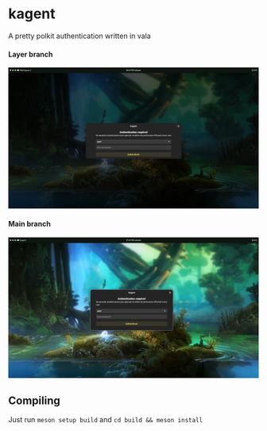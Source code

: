 # kagent

A pretty polkit authentication written in vala

#### Layer branch
![alt preview](https://raw.githubusercontent.com/XtremeTHN/KAgent/main/assets/preview.png)

#### Main branch
![alt preview_window](https://raw.githubusercontent.com/XtremeTHN/KAgent/main/assets/preview_window.png)
## Compiling

Just run
`meson setup build` and `cd build && meson install`

